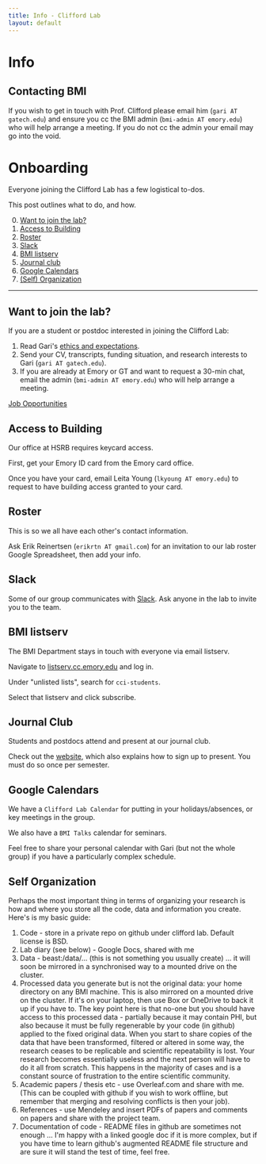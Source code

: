 ```yaml
---
title: Info - Clifford Lab
layout: default
---
```


<div class="jumbotron">
        <h1>Info</h1>
</div>

## Contacting BMI

If you wish to get in touch with Prof. Clifford please email him (`gari AT gatech.edu`) and ensure you cc the BMI admin (`bmi-admin AT emory.edu`) who will help arrange a meeting. If you do not cc the admin your email may go into the void.


# Onboarding

Everyone joining the Clifford Lab has a few logistical to-dos.

This post outlines what to do, and how.

0. [Want to join the lab?](#want-to-join-the-lab)
1. [Access to Building](#access-to-building)
2. [Roster](#roster)
3. [Slack](#slack)
4. [BMI listserv](#bmi-listserv)
5. [Journal club](#journal-club)
6. [Google Calendars](#google-calendars)
7. [(Self) Organization](#self-organization)

---

## Want to join the lab?

If you are a student or postdoc interested in joining the Clifford Lab:

1. Read Gari's [ethics and expectations](http://gdclifford.info/ethics).
2. Send your CV, transcripts, funding situation, and research interests to Gari (`gari AT gatech.edu`).
3. If you are already at Emory or GT and want to request a 30-min chat, email the admin (`bmi-admin AT emory.edu`) who will help arrange a meeting.

[Job Opportunities](http://gdclifford.info/jobs)

## Access to Building

Our office at HSRB requires keycard access.

First, get your Emory ID card from the Emory card office.

Once you have your card, email Leita Young (`lkyoung AT emory.edu`) to request to have building access granted to your card.

## Roster

This is so we all have each other's contact information.

Ask Erik Reinertsen (`erikrtn AT gmail.com`) for an invitation to our lab roster Google Spreadsheet, then add your info.

## Slack

Some of our group communicates with [Slack](http://slack.com). Ask anyone in the lab to invite you to the team.

## BMI listserv

The BMI Department stays in touch with everyone via email listserv.

Navigate to [listserv.cc.emory.edu](http://listserv.cc.emory.edu) and log in.

Under "unlisted lists", search for `cci-students`.

Select that listserv and click subscribe.

## Journal Club

Students and postdocs attend and present at our journal club.

Check out the [website](http://nematilab.info/bmijc/), which also explains how to sign up to present. You must do so once per semester.

## Google Calendars

We have a `Clifford Lab Calendar` for putting in your holidays/absences, or key meetings in the group.

We also have a `BMI Talks` calendar for seminars.

Feel free to share your personal calendar with Gari (but not the whole group) if you have a particularly complex schedule.

## Self Organization

Perhaps the most important thing in terms of organizing your research is how and where you store all the code, data and information you create. Here's is my basic guide:

1. Code - store in a private repo on github under clifford lab. Default license is BSD.
2. Lab diary (see below) - Google Docs, shared with me
3. Data - beast:/data/... (this is not something you usually create) ... it will soon be mirrored in a synchronised way to a mounted drive on the cluster.
4. Processed data you generate but is not the original data: your home directory on any BMI machine. This is also mirrored on a mounted drive on the cluster. If it's on your laptop, then use Box or OneDrive to back it up if you have to. The key point here is that no-one but you should have access to this processed data - partially because it may contain PHI, but also because it must be fully regenerable by your code (in github) applied to the fixed original data. When you start to share copies of the data that have been transformed, filtered or altered in some way, the research ceases to be replicable and scientific repeatability is lost. Your research becomes essentially useless and the next person will have to do it all from scratch. This happens in the majority of cases and is a constant source of frustration to the entire scientific community.
5. Academic papers / thesis etc - use Overleaf.com and share with me. (This can be coupled with github if you wish to work offline, but remember that merging and resolving conflicts is then your job).
6. References - use Mendeley and insert PDFs of papers and comments on papers and share with the project team.
7. Documentation of code - README files in github are sometimes not enough ...  I'm happy with a linked google doc if it is more complex, but if you have time to learn github's augmented README file structure and are sure it will stand the test of time, feel free.
